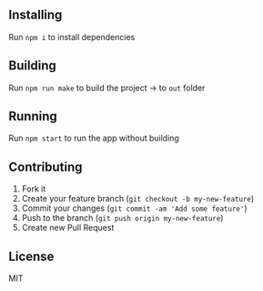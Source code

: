 ## Installing
Run `npm i` to install dependencies

## Building
Run `npm run make` to build the project
-> to `out` folder

## Running
Run `npm start` to run the app without building


## Contributing

1. Fork it
2. Create your feature branch (`git checkout -b my-new-feature`)
3. Commit your changes (`git commit -am 'Add some feature'`)
4. Push to the branch (`git push origin my-new-feature`)
5. Create new Pull Request


## License

MIT
